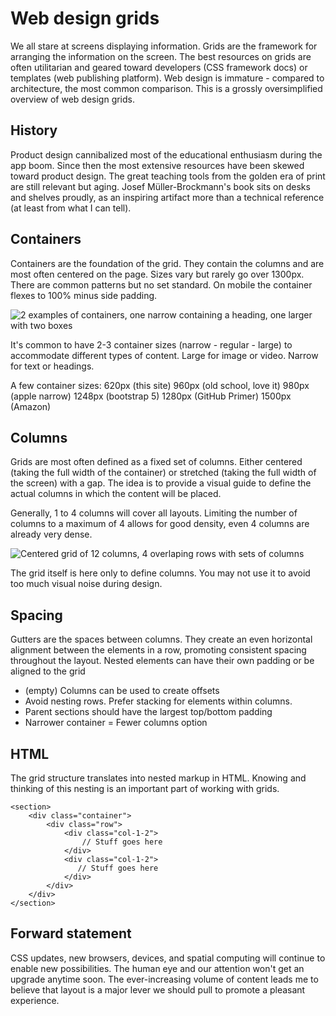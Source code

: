 # Web design grids

We all stare at screens displaying information. Grids are the framework for arranging the information on the screen. The best resources on grids are often utilitarian and geared toward developers (CSS framework docs) or templates (web publishing platform). Web design is immature - compared to architecture, the most common comparison. This is a grossly oversimplified overview of web design grids.

## History 
Product design cannibalized most of the educational enthusiasm during the app boom. Since then the most extensive resources have been skewed toward product design. The great teaching tools from the golden era of print are still relevant but aging. Josef Müller-Brockmann's book sits on desks and shelves proudly, as an inspiring artifact more than a technical reference (at least from what I can tell).

## Containers
Containers are the foundation of the grid. They contain the columns and are most often centered on the page. Sizes vary but rarely go over 1300px. There are common patterns but no set standard. On mobile the container flexes to 100% minus side padding.

![2 examples of containers, one narrow containing a heading, one larger with two boxes](https://slrncl.com/blog/content/img/web-grid-container.jpg)

It's common to have 2-3 container sizes (narrow - regular - large) to accommodate different types of content. Large for image or video. Narrow for text or headings.

A few container sizes:
620px (this site)
960px (old school, love it)
980px (apple narrow)
1248px (bootstrap 5)
1280px (GitHub Primer)
1500px (Amazon)

## Columns
Grids are most often defined as a fixed set of columns. Either centered (taking the full width of the container) or stretched (taking the full width of the screen) with a gap. The idea is to provide a visual guide to define the actual columns in which the content will be placed.

Generally, 1 to 4 columns will cover all layouts. Limiting the number of columns to a maximum of 4 allows for good density, even 4 columns are already very dense.

![Centered grid of 12 columns, 4 overlaping rows with sets of columns](https://slrncl.com/blog/content/img/web-grid-columns.jpg)

The grid itself is here only to define columns. You may not use it to avoid too much visual noise during design.

## Spacing
Gutters are the spaces between columns. They create an even horizontal alignment between the elements in a row, promoting consistent spacing throughout the layout. Nested elements can have their own padding or be aligned to the grid

- (empty) Columns can be used to create offsets
- Avoid nesting rows. Prefer stacking for elements within columns.
- Parent sections should have the largest top/bottom padding
- Narrower container = Fewer columns option

## HTML
The grid structure translates into nested markup in HTML. Knowing and thinking of this nesting is an important part of working with grids.

	<section>
		<div class="container">
			<div class="row">
				<div class="col-1-2">
					// Stuff goes here
				</div>
				<div class="col-1-2">
				   // Stuff goes here
				</div>
			</div>
		</div>
	</section>

## Forward statement
CSS updates, new browsers, devices, and spatial computing will continue to enable new possibilities. The human eye and our attention won't get an upgrade anytime soon. The ever-increasing volume of content leads me to believe that layout is a major lever we should pull to promote a pleasant experience.